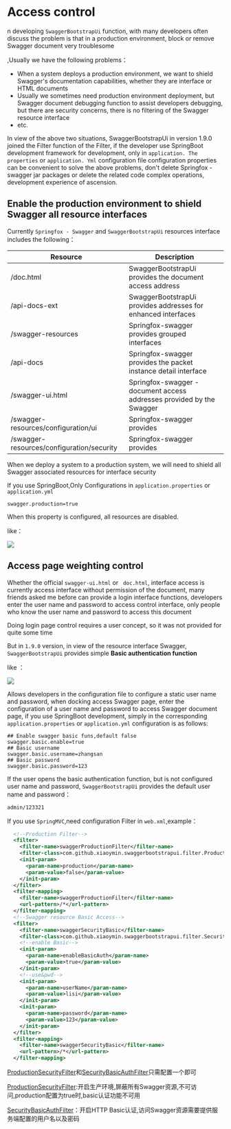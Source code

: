 # Access control

n developing ` SwaggerBootstrapUi ` function, with many developers often discuss the problem is that in a production environment, block or remove Swagger document very troublesome

,Usually we have the following problems：

- When a system deploys a production environment, we want to shield Swagger's documentation capabilities, whether they are interface or HTML documents
- Usually we sometimes need production environment deployment, but Swagger document debugging function to assist developers debugging, but there are security concerns, there is no filtering of the Swagger resource interface
- etc.

In view of the above two situations, SwaggerBootstrapUi in version 1.9.0 joined the Filter function of the Filter, if the developer use SpringBoot development framework for development, only in ` application. The properties ` or ` application. Yml ` configuration file configuration properties can be convenient to solve the above problems, don't delete Springfox - swagger jar packages or delete the related code complex operations, development experience of ascension.

## Enable the production environment to shield Swagger all resource interfaces

Currently ` Springfox - Swagger ` and ` SwaggerBootstrapUi ` resources interface includes the following：

| Resource                                      | Description                                    |
| ----------------------------------------- | --------------------------------------- |
| /doc.html                                 | SwaggerBootstrapUi provides the document access address    |
| /api-docs-ext                             | SwaggerBootstrapUi provides addresses for enhanced interfaces    |
| /swagger-resources                        | Springfox-swagger provides grouped interfaces         |
| /api-docs                                 | Springfox-swagger provides the packet instance detail interface |
| /swagger-ui.html                          | Springfox-swagger - document access addresses provided by the Swagger     |
| /swagger-resources/configuration/ui       | Springfox-swagger provides                  |
| /swagger-resources/configuration/security | Springfox-swagger provides                   |


When we deploy a system to a production system, we will need to shield all Swagger associated resources for interface security

If you use SpringBoot,Only Configurations in `application.properties` or `application.yml`


```properties
swagger.production=true
```

When this property is configured, all resources are disabled.

like：

![](/knife4j/images/ac.png)

## Access page weighting control

Whether the official `swagger-ui.html` or ` doc.html`, interface access is currently access interface without permission of the document, many friends asked me before can provide a login interface functions, developers enter the user name and password to access control interface, only people who know the user name and password to access this document


Doing login page control requires a user concept, so it was not provided for quite some time

But in ` 1.9.0 ` version, in view of the resource interface Swagger, ` SwaggerBootstrapUi ` provides simple **Basic authentication function** 



like ：

![](/knife4j/images/ac-pwd.png)

Allows developers in the configuration file to configure a static user name and password, when docking access Swagger page, enter the configuration of a user name and password to access Swagger document page, if you use SpringBoot development, simply in the corresponding ` application.properties ` or ` application.yml ` configuration is as follows:

```properties
## Enable swagger basic funs,default false
swagger.basic.enable=true
## Basic username
swagger.basic.username=zhangsan
## Basic password
swagger.basic.password=123
```

If the user opens the basic authentication function, but is not configured user name and password, ` SwaggerBootstrapUi ` provides the default user name and password：

```text
admin/123321
```

If you use `SpringMVC`,need configuration Filter in `web.xml`,example：

```xml
  <!--Production Filter-->
  <filter>
    <filter-name>swaggerProductionFilter</filter-name>
    <filter-class>com.github.xiaoymin.swaggerbootstrapui.filter.ProductionSecurityFilter</filter-class>
    <init-param>
      <param-name>production</param-name>
      <param-value>false</param-value>
    </init-param>
  </filter>
  <filter-mapping>
    <filter-name>swaggerProductionFilter</filter-name>
    <url-pattern>/*</url-pattern>
  </filter-mapping>
  <!--Swagger resource Basic Access-->
  <filter>
    <filter-name>swaggerSecurityBasic</filter-name>
    <filter-class>com.github.xiaoymin.swaggerbootstrapui.filter.SecurityBasicAuthFilter</filter-class>
    <!--enable Basic-->
    <init-param>
      <param-name>enableBasicAuth</param-name>
      <param-value>true</param-value>
    </init-param>
    <!--use&pwd-->
    <init-param>
      <param-name>userName</param-name>
      <param-value>lisi</param-value>
    </init-param>
    <init-param>
      <param-name>password</param-name>
      <param-value>123</param-value>
    </init-param>
  </filter>
  <filter-mapping>
    <filter-name>swaggerSecurityBasic</filter-name>
    <url-pattern>/*</url-pattern>
  </filter-mapping>
```

[ProductionSecurityFilter](https://gitee.com/xiaoym/swagger-bootstrap-ui/blob/master/swagger-bootstrap-ui/src/main/java/com/github/xiaoymin/swaggerbootstrapui/filter/ProductionSecurityFilter.java)和[SecurityBasicAuthFilter](https://gitee.com/xiaoym/swagger-bootstrap-ui/blob/master/swagger-bootstrap-ui/src/main/java/com/github/xiaoymin/swaggerbootstrapui/filter/SecurityBasicAuthFilter.java)只需配置一个即可

[ProductionSecurityFilter](https://gitee.com/xiaoym/swagger-bootstrap-ui/blob/master/swagger-bootstrap-ui/src/main/java/com/github/xiaoymin/swaggerbootstrapui/filter/ProductionSecurityFilter.java):开启生产环境,屏蔽所有Swagger资源,不可访问,production配置为true时,basic认证功能不可用

[SecurityBasicAuthFilter](https://gitee.com/xiaoym/swagger-bootstrap-ui/blob/master/swagger-bootstrap-ui/src/main/java/com/github/xiaoymin/swaggerbootstrapui/filter/SecurityBasicAuthFilter.java)：开启HTTP Basic认证,访问Swagger资源需要提供服务端配置的用户名以及密码